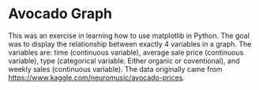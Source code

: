 # Avocado Graph

This was an exercise in learning how to use matplotlib in Python. The goal was to display the relationship between exactly 4 variables in a graph.
The variables are: time (continuous variable), average sale price (continuous variable), type (categorical variable. Either organic or coventional),
and weekly sales (continuous variable).
The data originally came from https://www.kaggle.com/neuromusic/avocado-prices.
